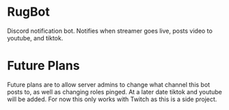 # RugBot
Discord notification bot. Notifies when streamer goes live, posts video to youtube, and tiktok. 

# Future Plans
Future plans are to allow server admins to change what channel this bot posts to, as well as changing roles pinged. 
At a later date tiktok and youtube will be added. For now this only works with Twitch as this is a side project.